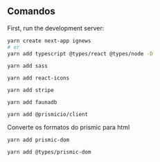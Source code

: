 ## Comandos

First, run the development server:

```bash
yarn create next-app ignews
# or
yarn add typescript @types/react @types/node -D
```

```
yarn add sass
```

```
yarn add react-icons
```

```
yarn add stripe
```

```
yarn add faunadb
```

```
yarn add @prismicio/client
```

Converte os formatos do prismic para html

```
yarn add prismic-dom
```

```
yarn add @types/prismic-dom
```
